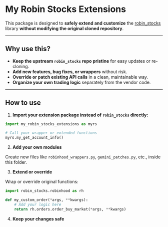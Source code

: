 # My Robin Stocks Extensions

This package is designed to **safely extend and customize** the [robin_stocks](https://github.com/jmfernandes/robin_stocks) library **without modifying the original cloned repository**.

---

## Why use this?

- **Keep the upstream `robin_stocks` repo pristine** for easy updates or re-cloning.
- **Add new features, bug fixes, or wrappers** without risk.
- **Override or patch existing API calls** in a clean, maintainable way.
- **Organize your own trading logic** separately from the vendor code.

---

## How to use

1. **Import your extension package instead of `robin_stocks` directly:**

```python
import my_robin_stocks_extensions as myrs

# Call your wrapper or extended functions
myrs.my_get_account_info()
```

2. **Add your own modules**

Create new files like `robinhood_wrappers.py`, `gemini_patches.py`, etc., inside this folder.

3. **Extend or override**

Wrap or override original functions:

```python
import robin_stocks.robinhood as rh

def my_custom_order(*args, **kwargs):
    # Add your logic here
    return rh.orders.order_buy_market(*args, **kwargs)
```

4. **Keep your changes safe**

